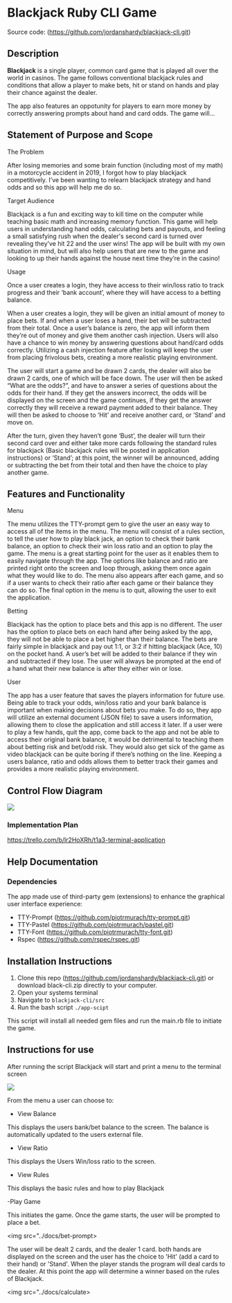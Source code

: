 # Blackjack Ruby CLI Game

Source code: (https://github.com/jordanshardy/blackjack-cli.git)

## Description

**Blackjack** is a single player, common card game that is played all over the world in casinos. The game follows conventional blackjack rules and conditions that allow a player to make bets, hit or stand on hands and play their chance against the dealer.

The app also features an oppotunity for players to earn more money by correctly answering prompts about hand and card odds. The game will...

## Statement of Purpose and Scope

The Problem

After losing memories and some brain function (including most of my math) in a motorcycle accident in 2019, I forgot how to play blackjack competitively. I’ve been wanting to relearn blackjack strategy and hand odds and so this app will help me do so.

Target Audience

Blackjack is a fun and exciting way to kill time on the computer while teaching basic math and increasing memory function. This game will help users in understanding hand odds, calculating bets and payouts, and feeling a small satisfying rush when the dealer's second card is turned over revealing they’ve hit 22 and the user wins! The app will be built with my own situation in mind, but will also help users that are new to the game and looking to up their hands against the house next time they’re in the casino!

Usage

Once a user creates a login, they have access to their win/loss ratio to track progress and their ‘bank account’, where they will have access to a betting balance.

When a user creates a login, they will be given an initial amount of money to place bets. If and when a user loses a hand, their bet will be subtracted from their total. Once a user’s balance is zero, the app will inform them they’re out of money and give them another cash injection. Users will also have a chance to win money by answering questions about hand/card odds correctly. Utilizing a cash injection feature after losing will keep the user from placing frivolous bets, creating a more realistic playing environment.

The user will start a game and be drawn 2 cards, the dealer will also be drawn 2 cards, one of which will be face down. The user will then be asked “What are the odds?”, and have to answer a series of questions about the odds for their hand. If they get the answers incorrect, the odds will be displayed on the screen and the game continues, if they get the answer correctly they will receive a reward payment added to their balance. They will then be asked to choose to ‘Hit’ and receive another card, or ‘Stand’ and move on.

After the turn, given they haven’t gone ‘Bust’, the dealer will turn their second card over and either take more cards following the standard rules for blackjack (Basic blackjack rules will be posted in application instructions) or ‘Stand’; at this point, the winner will be announced, adding or subtracting the bet from their total and then have the choice to play another game.


## Features and Functionality

Menu

The menu utilizes the TTY-prompt gem to give the user an easy way to access all of the items in the menu. The menu will consist of a rules section, to tell the user how to play black jack, an option to check their bank balance, an option to check their win loss ratio and an option to play the game. The menu is a great starting point for the user as it enables them to easily navigate through the app. The options like balance and ratio are printed right onto the screen and loop through, asking them once again what they would like to do. The menu also appears after each game, and so if a user wants to check their ratio after each game or their balance they can do so. The final option in the menu is to quit, allowing the user to exit the application.

Betting

Blackjack has the option to place bets and this app is no different. The user has the option to place bets on each hand after being asked by the app, they will not be able to place a bet higher than their balance. The bets are fairly simple in blackjack and pay out 1:1, or 3:2 if hitting blackjack (Ace, 10) on the pocket hand. A user’s bet will be added to their balance if they win and subtracted if they lose. The user will always be prompted at the end of a hand what their new balance is after they either win or lose.

User

The app has a user feature that saves the players information for future use. Being able to track your odds, win/loss ratio and your bank balance is important when making decisions about bets you make. To do so, they app will utilize an external document (JSON file) to save a users information, allowing them to close the application and still access it later. If a user were to play a few hands, quit the app, come back to the app and not be able to access their original bank balance, it would be detrimental to teaching them about betting risk and bet/odd risk. They would also get sick of the game as video blackjack can be quite boring if there’s nothing on the line. Keeping a users balance, ratio and odds allows them to better track their games and provides a more realistic playing environment.


## Control Flow Diagram

<img src="../docs/control-flow.jpg">


### Implementation Plan

https://trello.com/b/Ir2HoXRh/t1a3-terminal-application


## Help Documentation

 

### Dependencies

The app made use of third-party gem (extensions) to enhance the graphical user interface experience:
* TTY-Prompt (https://github.com/piotrmurach/tty-prompt.git)
* TTY-Pastel (https://github.com/piotrmurach/pastel.git)
* TTY-Font (https://github.com/piotrmurach/tty-font.git)
* Rspec (https://github.com/rspec/rspec.git)

## Installation Instructions
 
 1. Clone this repo (https://github.com/jordanshardy/blackjack-cli.git) or download black-cli.zip directly to your computer.
 2. Open your systems terminal
 3. Navigate to ```blackjack-cli/src```
 4. Run the bash script ```./app-scipt```

 This script will install all needed gem files and run the main.rb file to initiate the game.


## Instructions for use

After running the script Blackjack will start and print a menu to the terminal screen

<img src="blackjack-cli/docs/main-menu.jpg">

From the menu a user can choose to: 
- View Balance

This displays the users bank/bet balance to the screen. The balance is automatically updated to the users external file.

- View Ratio

This displays the Users Win/loss ratio to the screen.

- View Rules

This displays the basic rules and how to play Blackjack 

-Play Game

This initiates the game. Once the game starts, the user will be prompted to place a bet.

<img src="../docs/bet-prompt>

The user will be dealt 2 cards, and the dealer 1 card. both hands are displayed on the screen and the user has the choice to 'Hit' (add a card to their hand) or 'Stand'. When the player stands the program will deal cards to the dealer. At this point the app will determine a winner based on the rules of Blackjack.

<img src="../docs/calculate>
